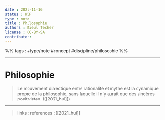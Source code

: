 ```yaml
---
date : 2021-11-16
status : WIP
type : note
title : Philosophie
authors : Rieul Techer
license : CC-BY-SA
contributor:
---
```


%% tags : #type/note #concept #discipline/philosophie  %% 

---

Philosophie
===

> Le mouvement dialectique entre rationalité et mythe est la dynamique propre de la philosophie, sans laquelle il n'y aurait que des sincères positivistes. ([[2021_hui]])

---
> links : 
> references : [[2021_hui]]